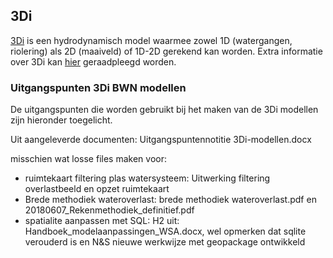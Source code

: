 ## **3Di**
[3Di](https://3diwatermanagement.com/) is een hydrodynamisch model waarmee zowel 1D (watergangen, riolering) als 2D (maaiveld) of 1D-2D gerekend kan worden. Extra informatie over 3Di kan [hier](https://docs.3di.live/index.html) geraadpleegd worden.

### **Uitgangspunten 3Di BWN modellen**
De uitgangspunten die worden gebruikt bij het maken van de 3Di modellen zijn hieronder toegelicht.



Uit aangeleverde documenten:
Uitgangspuntennotitie 3Di-modellen.docx

misschien wat losse files maken voor:
* ruimtekaart filtering plas watersysteem: Uitwerking filtering overlastbeeld en opzet ruimtekaart
* Brede methodiek wateroverlast: brede methodiek wateroverlast.pdf en 20180607_Rekenmethodiek_definitief.pdf
* spatialite aanpassen met SQL: H2 uit: Handboek_modelaanpassingen_WSA.docx, wel opmerken dat sqlite verouderd is en N&S nieuwe werkwijze met geopackage ontwikkeld